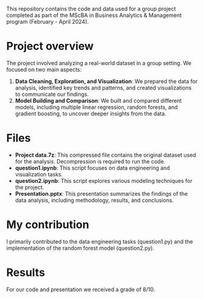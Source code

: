 This repository contains the code and data used for a group project completed as part of the MScBA in Business Analytics & Management program (February - April 2024).

# Project overview
The project involved analyzing a real-world dataset in a group setting. We focused on two main aspects:
1. **Data Cleaning, Exploration, and Visualization**: We prepared the data for analysis, identified key trends and patterns, and created visualizations to communicate our findings.
2. **Model Building and Comparison**: We built and compared different models, including multiple linear regression, random forests, and gradient boosting, to uncover deeper insights from the data.

# Files
- **Project data.7z**: This compressed file contains the original dataset used for the analysis. Decompression is required to run the code.
- **question1.ipynb**: This script focuses on data engineering and visualization tasks.
- **question2.ipynb**: This script explores various modeling techniques for the project.
- **Presentation.pptx**: This presentation summarizes the findings of the data analysis, including methodology, results, and conclusions.  

# My contribution
I primarily contributed to the data engineering tasks (question1.py) and the implementation of the random forest model (question2.py).

# Results
For our code and presentation we received a grade of 8/10.
